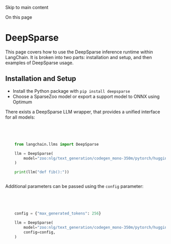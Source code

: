 

Skip to main content

On this page

# DeepSparse

This page covers how to use the DeepSparse inference runtime within LangChain. It is broken into two parts: installation and setup, and then examples of DeepSparse usage.

## Installation and Setup​

  * Install the Python package with `pip install deepsparse`
  * Choose a SparseZoo model or export a support model to ONNX using Optimum

There exists a DeepSparse LLM wrapper, that provides a unified interface for all models:

```python




    from langchain.llms import DeepSparse

    llm = DeepSparse(
        model="zoo:nlg/text_generation/codegen_mono-350m/pytorch/huggingface/bigpython_bigquery_thepile/base-none"
    )

    print(llm("def fib():"))



```


Additional parameters can be passed using the `config` parameter:

```python




    config = {"max_generated_tokens": 256}

    llm = DeepSparse(
        model="zoo:nlg/text_generation/codegen_mono-350m/pytorch/huggingface/bigpython_bigquery_thepile/base-none",
        config=config,
    )



```

